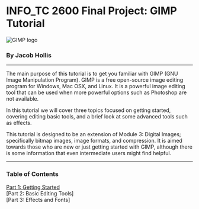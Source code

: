 # INFO_TC 2600 Final Project: GIMP Tutorial
![GIMP logo](https://www.gimp.org/images/frontpage/wilber-big.png " Logo")
### By Jacob Hollis
---
The main purpose of this tutorial is to get you familiar with GIMP (GNU Image Manipulation Program). GIMP is a free open-source image editing program for Windows, Mac OSX, and Linux. It is a powerful image editing tool that can be used when more powerful options such as Photoshop are not available.   

In this tutorial we will cover three topics focused on getting started, covering editing basic tools, and a brief look at some advanced tools such as effects.

This tutorial is designed to be an extension of Module 3: Digital Images; specifically bitmap images, image formats, and compression. It is aimed towards those who are new or just getting started with GIMP,  although there is some information that even intermediate users might find helpful.

---

### Table of Contents

[Part 1: Getting Started](www.google.com  "Part 1: Getting Started")   
[Part 2: Basic Editing Tools]   
[Part 3: Effects and Fonts]
